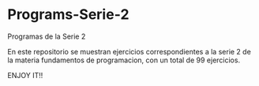 # Programs-Serie-2
Programas de la Serie 2

En este repositorio se muestran ejercicios correspondientes a la serie 2 de la materia fundamentos de programacion, con un total de 99 ejercicios.

ENJOY IT!!
